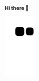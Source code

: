 ### Hi there 👋
![Snake animation](https://github.com/SarahSilva0/SarahSilva0/blob/output/github-contribution-grid-snake.svg)

